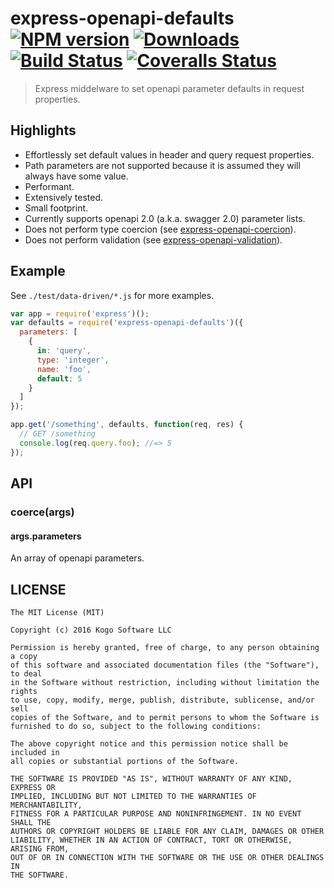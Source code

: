 # express-openapi-defaults [![NPM version][npm-image]][npm-url] [![Downloads][downloads-image]][npm-url] [![Build Status][travis-image]][travis-url] [![Coveralls Status][coveralls-image]][coveralls-url]
> Express middelware to set openapi parameter defaults in request properties.

## Highlights

* Effortlessly set default values in header and query request properties.
* Path parameters are not supported because it is assumed they will always have some
value.
* Performant.
* Extensively tested.
* Small footprint.
* Currently supports openapi 2.0 (a.k.a. swagger 2.0) parameter lists.
* Does not perform type coercion (see [express-openapi-coercion](https://github.com/kogosoftwarellc/express-openapi-coercion)).
* Does not perform validation (see [express-openapi-validation](https://github.com/kogosoftwarellc/express-openapi-validation)).

## Example

See `./test/data-driven/*.js` for more examples.

```javascript
var app = require('express')();
var defaults = require('express-openapi-defaults')({
  parameters: [
    {
      in: 'query',
      type: 'integer',
      name: 'foo',
      default: 5
    }
  ]
});

app.get('/something', defaults, function(req, res) {
  // GET /something
  console.log(req.query.foo); //=> 5
});
```

## API

### coerce(args)
#### args.parameters

An array of openapi parameters.

## LICENSE
``````
The MIT License (MIT)

Copyright (c) 2016 Kogo Software LLC

Permission is hereby granted, free of charge, to any person obtaining a copy
of this software and associated documentation files (the "Software"), to deal
in the Software without restriction, including without limitation the rights
to use, copy, modify, merge, publish, distribute, sublicense, and/or sell
copies of the Software, and to permit persons to whom the Software is
furnished to do so, subject to the following conditions:

The above copyright notice and this permission notice shall be included in
all copies or substantial portions of the Software.

THE SOFTWARE IS PROVIDED "AS IS", WITHOUT WARRANTY OF ANY KIND, EXPRESS OR
IMPLIED, INCLUDING BUT NOT LIMITED TO THE WARRANTIES OF MERCHANTABILITY,
FITNESS FOR A PARTICULAR PURPOSE AND NONINFRINGEMENT. IN NO EVENT SHALL THE
AUTHORS OR COPYRIGHT HOLDERS BE LIABLE FOR ANY CLAIM, DAMAGES OR OTHER
LIABILITY, WHETHER IN AN ACTION OF CONTRACT, TORT OR OTHERWISE, ARISING FROM,
OUT OF OR IN CONNECTION WITH THE SOFTWARE OR THE USE OR OTHER DEALINGS IN
THE SOFTWARE.
``````

[downloads-image]: http://img.shields.io/npm/dm/express-openapi-defaults.svg
[npm-url]: https://npmjs.org/package/express-openapi-defaults
[npm-image]: http://img.shields.io/npm/v/express-openapi-defaults.svg

[travis-url]: https://travis-ci.org/kogosoftwarellc/express-openapi-defaults
[travis-image]: http://img.shields.io/travis/kogosoftwarellc/express-openapi-defaults.svg

[coveralls-url]: https://coveralls.io/r/kogosoftwarellc/express-openapi-defaults
[coveralls-image]: http://img.shields.io/coveralls/kogosoftwarellc/express-openapi-defaults/master.svg
